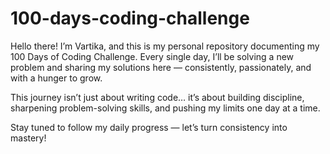 # 100-days-coding-challenge 
Hello there! 
I’m Vartika, and this is my personal repository documenting my 100 Days of Coding Challenge.
Every single day, I’ll be solving a new problem and sharing my solutions here — consistently, passionately, and with a hunger to grow.

This journey isn’t just about writing code… it’s about building discipline, sharpening problem-solving skills, and pushing my limits one day at a time.

Stay tuned to follow my daily progress — let’s turn consistency into mastery! 
